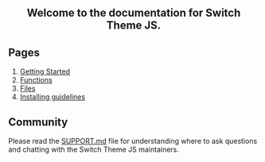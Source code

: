 <h2 align="center"BK Switch Theme JS Docs - Home</h2>

Welcome to the documentation for Switch Theme JS.

## Pages

1. [Getting Started](getting-started.md)
2. [Functions](functions.md)
3. [Files](files.md)
4. [Installing guidelines](INSTALL.md)

## Community

Please read the [SUPPORT.md](https://github.com/PuneetGopinath/switch-theme-js/blob/v1-dev/.github/SUPPORT.md) file for understanding where to ask questions and chatting with the Switch Theme JS maintainers.
